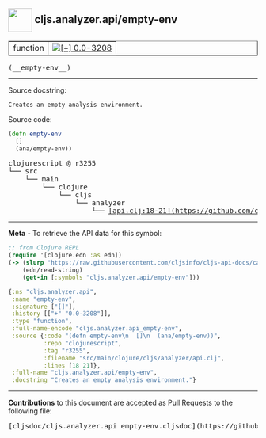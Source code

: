 ## <img width="48px" valign="middle" src="http://i.imgur.com/Hi20huC.png"> cljs.analyzer.api/empty-env

 <table border="1">
<tr>

<td>function</td>
<td><a href="https://github.com/cljsinfo/cljs-api-docs/tree/0.0-3208"><img valign="middle" alt="[+] 0.0-3208" src="https://img.shields.io/badge/+-0.0--3208-lightgrey.svg"></a> </td>
</tr>
</table>

 <samp>
(__empty-env__)<br>
</samp>

---




Source docstring:

```
Creates an empty analysis environment.
```

Source code:

```clj
(defn empty-env
  []
  (ana/empty-env))
```

 <pre>
clojurescript @ r3255
└── src
    └── main
        └── clojure
            └── cljs
                └── analyzer
                    └── <ins>[api.clj:18-21](https://github.com/clojure/clojurescript/blob/r3255/src/main/clojure/cljs/analyzer/api.clj#L18-L21)</ins>
</pre>


---

__Meta__ - To retrieve the API data for this symbol:

```clj
;; from Clojure REPL
(require '[clojure.edn :as edn])
(-> (slurp "https://raw.githubusercontent.com/cljsinfo/cljs-api-docs/catalog/cljs-api.edn")
    (edn/read-string)
    (get-in [:symbols "cljs.analyzer.api/empty-env"]))
```

```clj
{:ns "cljs.analyzer.api",
 :name "empty-env",
 :signature ["[]"],
 :history [["+" "0.0-3208"]],
 :type "function",
 :full-name-encode "cljs.analyzer.api_empty-env",
 :source {:code "(defn empty-env\n  []\n  (ana/empty-env))",
          :repo "clojurescript",
          :tag "r3255",
          :filename "src/main/clojure/cljs/analyzer/api.clj",
          :lines [18 21]},
 :full-name "cljs.analyzer.api/empty-env",
 :docstring "Creates an empty analysis environment."}

```

---

__Contributions__ to this document are accepted as Pull Requests to the following file:

 <pre>
[cljsdoc/cljs.analyzer.api_empty-env.cljsdoc](https://github.com/cljsinfo/cljs-api-docs/blob/master/cljsdoc/cljs.analyzer.api_empty-env.cljsdoc)
</pre>

